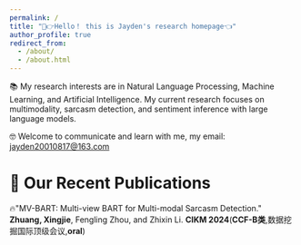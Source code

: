 ```yaml
---
permalink: /
title: "🤣👉Hello！ this is Jayden's research homepage👈"
author_profile: true
redirect_from: 
  - /about/
  - /about.html
---
```


📚 My research interests are in Natural Language Processing, Machine Learning, and Artificial Intelligence. My current research focuses on multimodality, sarcasm detection, and sentiment inference with large language models.

🤓 Welcome to communicate and learn with me, my email: jayden20010817@163.com

📣 Our Recent Publications
======
🔥"MV-BART: Multi-view BART for Multi-modal Sarcasm Detection." 
**Zhuang, Xingjie**, Fengling Zhou, and Zhixin Li.
 **CIKM 2024**(**CCF-B类**,数据挖掘国际顶级会议,**oral**)





